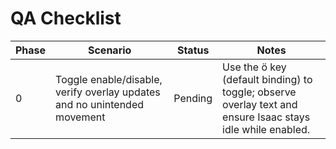 # QA Checklist

| Phase | Scenario | Status | Notes |
|-------|----------|--------|-------|
| 0 | Toggle enable/disable, verify overlay updates and no unintended movement | Pending | Use the ö key (default binding) to toggle; observe overlay text and ensure Isaac stays idle while enabled. |
